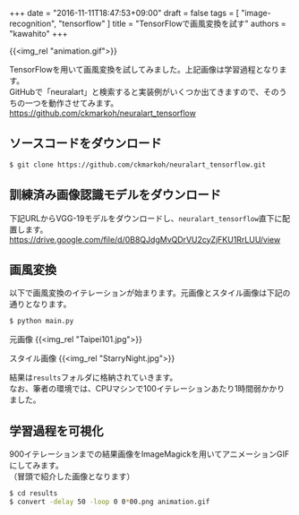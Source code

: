 +++
date = "2016-11-11T18:47:53+09:00"
draft = false
tags = [
  "image-recognition",
  "tensorflow"
]
title = "TensorFlowで画風変換を試す"
authors = "kawahito"
+++

{{<img_rel "animation.gif">}}

TensorFlowを用いて画風変換を試してみました。上記画像は学習過程となります。  
GitHubで「neuralart」と検索すると実装例がいくつか出てきますので、そのうちの一つを動作させてみます。  
https://github.com/ckmarkoh/neuralart_tensorflow

## ソースコードをダウンロード
```sh
$ git clone https://github.com/ckmarkoh/neuralart_tensorflow.git
```

## 訓練済み画像認識モデルをダウンロード
下記URLからVGG-19モデルをダウンロードし、`neuralart_tensorflow`直下に配置します。
https://drive.google.com/file/d/0B8QJdgMvQDrVU2cyZjFKU1RrLUU/view

## 画風変換
以下で画風変換のイテレーションが始まります。元画像とスタイル画像は下記の通りとなります。
```sh
$ python main.py
```
元画像
{{<img_rel "Taipei101.jpg">}}

スタイル画像
{{<img_rel "StarryNight.jpg">}}

結果は`results`フォルダに格納されていきます。  
なお、筆者の環境では、CPUマシンで100イテレーションあたり1時間弱かかりました。

## 学習過程を可視化
900イテレーションまでの結果画像をImageMagickを用いてアニメーションGIFにしてみます。  
（冒頭で紹介した画像となります）
```sh
$ cd results
$ convert -delay 50 -loop 0 0*00.png animation.gif
```
